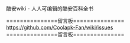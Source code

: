 酷安wiki - 人人可编辑的酷安百科全书

===============留言板===============<br>
https://github.com/Coolapk-Fan/wiki/issues<br>
===============留言板===============<br>
